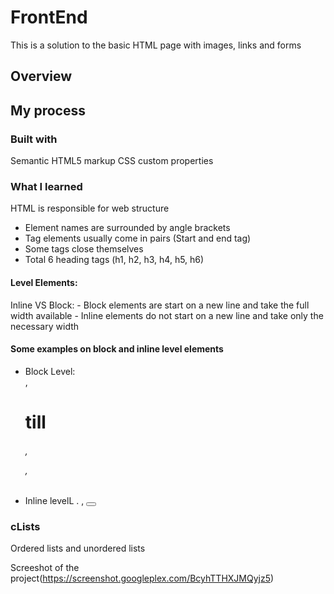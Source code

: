 # FrontEnd

This is a solution to the basic HTML page with images, links and forms

## Overview

## My process
### Built with
Semantic HTML5 markup
CSS custom properties

### What I learned
HTML is responsible for web structure
- Element names are surrounded by angle brackets
- Tag elements usually come in pairs (Start and end tag)
-  Some tags close themselves
- Total 6 heading tags (h1, h2, h3, h4, h5, h6)

#### Level Elements:
  Inline VS Block:
    - Block elements are start on a new line and take the full width available
    - Inline elements do not start on a new line and take only the necessary width

#### Some examples on block and inline level elements
 - Block Level: <div>, <h1> till <h6>, <p>,
 - Inline levelL <span>. <a>, <button>
  
### cLists
Ordered lists and unordered lists
  
Screeshot of the project(https://screenshot.googleplex.com/BcyhTTHXJMQyjz5)


